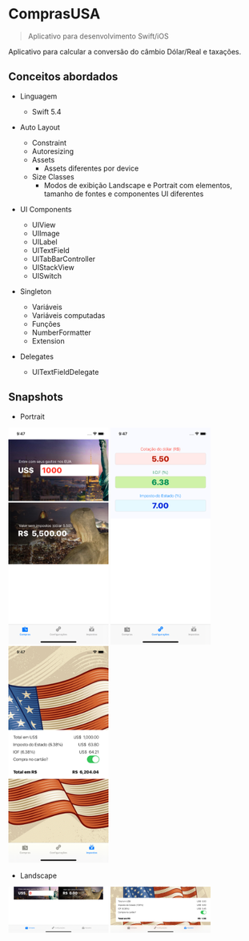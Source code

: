 # ComprasUSA
> Aplicativo para desenvolvimento Swift/iOS

Aplicativo para calcular a conversão do câmbio Dólar/Real e taxações.


## Conceitos abordados

* Linguagem
    * Swift 5.4

* Auto Layout
    * Constraint
    * Autoresizing 
    * Assets
        * Assets diferentes por device
    * Size Classes
        * Modos de exibição Landscape e Portrait com elementos, tamanho de fontes e componentes UI diferentes

* UI Components
    * UIView
    * UIImage
    * UILabel
    * UITextField
    * UITabBarController
    * UIStackView
    * UISwitch

* Singleton
    * Variáveis
    * Variáveis computadas
    * Funções
    * NumberFormatter
    * Extension

* Delegates
    * UITextFieldDelegate


## Snapshots

* Portrait

<img src="1.png" width="200">
<img src="3.png" width="200">
<img src="2.png" width="200">

* Landscape

<img src="4.png" width="200">
<img src="5.png" width="200">
